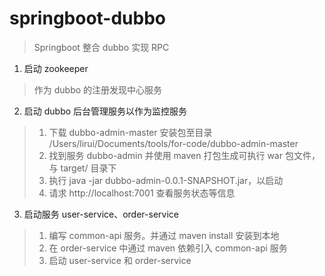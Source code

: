 # springboot-dubbo

> Springboot 整合 dubbo 实现 RPC

1. 启动 zookeeper

> 作为 dubbo 的注册发现中心服务

2. 启动 dubbo 后台管理服务以作为监控服务

> 1. 下载 dubbo-admin-master 安装包至目录 /Users/lirui/Documents/tools/for-code/dubbo-admin-master
> 2. 找到服务 dubbo-admin 并使用 maven 打包生成可执行 war 包文件，与 target/ 目录下
> 3. 执行 java -jar dubbo-admin-0.0.1-SNAPSHOT.jar，以启动
> 4. 请求 http://localhost:7001 查看服务状态等信息

3. 启动服务 user-service、order-service 

> 1. 编写 common-api 服务。并通过 maven install 安装到本地
> 2. 在 order-service 中通过 maven 依赖引入 common-api 服务
> 3. 启动 user-service 和 order-service

> 

